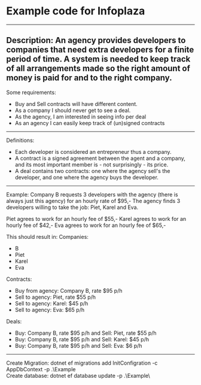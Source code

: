 # Example code for Infoplaza

--------------------------------------

Description:
An agency provides developers to companies that need extra developers for a finite period of time. 
A system is needed to keep track of all arrangements made so the right amount of money is paid for and to the right company.
--------------------------------------

Some requirements: 
- Buy and Sell contracts will have different content.
- As a company I should never get to see a deal.
- As the agency, I am interested in seeing info per deal
- As an agency I can easily keep track of (un)signed contracts
--------------------------------------

Definitions:
- Each developer is considered an entrepreneur thus a company.
- A contract is a signed agreement between the agent and a company, and its most important member is - not surprisingly - its price.
- A deal contains two contracts: one where the agency sell's the developer, and one where the agency buys the developer.
--------------------------------------

Example:
Company B requests 3 developers with the agency (there is always just this agency) for an hourly rate of $95,-
The agency finds 3 developers willing to take the job: Piet, Karel and Eva.

Piet agrees to work for an hourly fee of $55,-
Karel agrees to work for an hourly fee of $42,-
Eva agrees to work for an hourly fee of $65,-

This should result in:
Companies: 
- B
- Piet
- Karel
- Eva

Contracts:
- Buy from agency: Company B, rate $95 p/h
- Sell to agency: Piet, rate $55 p/h
- Sell to agency: Karel: $45 p/h
- Sell to agency: Eva: $65 p/h

Deals:
- Buy: Company B, rate $95 p/h and Sell: Piet, rate $55 p/h
- Buy: Company B, rate $95 p/h and Sell: Karel: $45 p/h
- Buy: Company B, rate $95 p/h and Sell: Eva: $6 p/h
--------------------------------------

Create Migration:
dotnet ef migrations add InitConfigration -c AppDbContext  -p .\Example\
Create database:
dotnet ef database update   -p .\Example\
